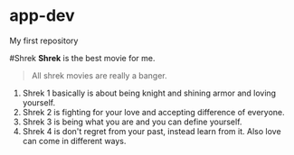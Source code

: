 # app-dev
My first repository

#Shrek
**Shrek** is the best movie for me.
> All shrek movies are really a banger.
1. Shrek 1 basically is about being knight and shining armor and loving yourself.
2. Shrek 2 is fighting for your love and accepting difference of everyone.
3. Shrek 3 is being what you are and you can define yourself.
4. Shrek 4 is don't regret from your past, instead learn from it. Also love can come in different ways.
